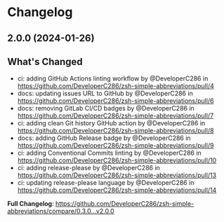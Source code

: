 # Changelog

## 2.0.0 (2024-01-26)

## What's Changed
* ci: adding GitHub Actions linting workflow by @DeveloperC286 in https://github.com/DeveloperC286/zsh-simple-abbreviations/pull/4
* docs: updating issues URL to GitHub by @DeveloperC286 in https://github.com/DeveloperC286/zsh-simple-abbreviations/pull/6
* docs: removing GitLab CI/CD badges by @DeveloperC286 in https://github.com/DeveloperC286/zsh-simple-abbreviations/pull/7
* ci: adding clean Git history GitHub action by @DeveloperC286 in https://github.com/DeveloperC286/zsh-simple-abbreviations/pull/8
* docs: adding GitHub Release badge by @DeveloperC286 in https://github.com/DeveloperC286/zsh-simple-abbreviations/pull/9
* ci: adding Conventional Commits linting by @DeveloperC286 in https://github.com/DeveloperC286/zsh-simple-abbreviations/pull/10
* ci: adding release-please by @DeveloperC286 in https://github.com/DeveloperC286/zsh-simple-abbreviations/pull/13
* ci: updating release-please language by @DeveloperC286 in https://github.com/DeveloperC286/zsh-simple-abbreviations/pull/14


**Full Changelog**: https://github.com/DeveloperC286/zsh-simple-abbreviations/compare/0.3.0...v2.0.0
